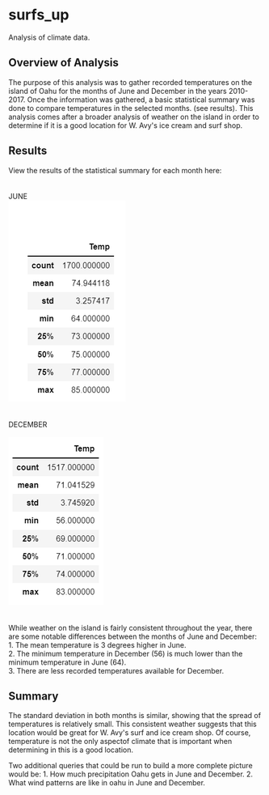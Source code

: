 # surfs_up
Analysis of climate data.

## Overview of Analysis
The purpose of this analysis was to gather recorded temperatures on the island of Oahu for the months of June and December in the years 2010-2017. Once the information was gathered, a basic statistical summary was done to compare temperatures in the selected months. (see results). This analysis comes after a broader analysis of weather on the island in order to determine if it is a good location for W. Avy's ice cream and surf shop.

## Results
View the results of the statistical summary for each month here:
<br></br>
<br>JUNE</br>
<img src="June_Temps_Summary.png"></img>
<br></br>
<br>DECEMBER</br>
<br><img src="Dec_Temps_Summary.png"></img></br>
<br></br>
While weather on the island is fairly consistent throughout the year, there are some notable differences between the months of June and December:
    <br>1. The mean temperature is 3 degrees higher in June.
    <br>2. The minimum temperature in December (56) is much lower than the minimum temperature in June (64).
    <br>3. There are less recorded temperatures available for December.
    
## Summary
The standard deviation in both months is similar, showing that the spread of temperatures is relatively small. This consistent weather suggests that this location would be great for W. Avy's surf and ice cream shop. Of course, temperature is not the only aspectof climate that is important when determining in this is a good location.

Two additional queries that could be run to build a more complete picture would be:
    1. How much precipitation Oahu gets in June and December.
    2. What wind patterns are like in oahu in June and December.